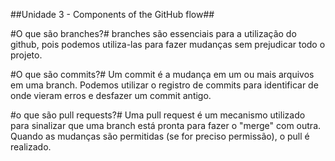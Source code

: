 ##Unidade 3 - Components of the GitHub flow##

#O que são branches?#
branches são essenciais para a utilização do github, pois podemos utiliza-las para fazer mudanças sem prejudicar todo o projeto.

#O que são commits?#
Um commit é a mudança em um ou mais arquivos em uma branch. Podemos utilizar o registro de commits para identificar de onde vieram erros e desfazer um commit antigo.

#o que são pull requests?#
Uma pull request é um mecanismo utilizado para sinalizar que uma branch está pronta para fazer o "merge" com outra. Quando as mudanças são permitidas (se for preciso permissão), o pull é realizado.

